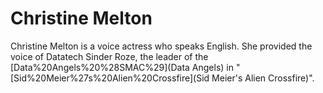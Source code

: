 # Christine Melton

Christine Melton is a voice actress who speaks English. She provided the voice of Datatech Sinder Roze, the leader of the [Data%20Angels%20%28SMAC%29](Data Angels) in "[Sid%20Meier%27s%20Alien%20Crossfire](Sid Meier's Alien Crossfire)".